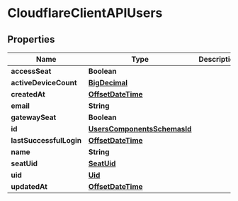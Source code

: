 # CloudflareClientAPIUsers

## Properties
Name | Type | Description | Notes
------------ | ------------- | ------------- | -------------
**accessSeat** | **Boolean** |  |  [optional]
**activeDeviceCount** | [**BigDecimal**](BigDecimal.md) |  |  [optional]
**createdAt** | [**OffsetDateTime**](OffsetDateTime.md) |  |  [optional]
**email** | **String** |  |  [optional]
**gatewaySeat** | **Boolean** |  |  [optional]
**id** | [**UsersComponentsSchemasId**](UsersComponentsSchemasId.md) |  |  [optional]
**lastSuccessfulLogin** | [**OffsetDateTime**](OffsetDateTime.md) |  |  [optional]
**name** | **String** |  |  [optional]
**seatUid** | [**SeatUid**](SeatUid.md) |  |  [optional]
**uid** | [**Uid**](Uid.md) |  |  [optional]
**updatedAt** | [**OffsetDateTime**](OffsetDateTime.md) |  |  [optional]
